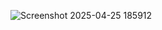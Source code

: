 ![Screenshot 2025-04-25 185912](https://github.com/user-attachments/assets/86f992cf-3221-4d6a-a63f-d4293bc73c51)
